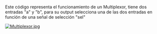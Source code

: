 Este código representa el funcionamiento de un Multiplexor, tiene dos entradas "a" y "b", para su output selecciona una de las dos entradas en función de una señal de selección "sel"

[![Multiplexor.jpg](https://i.postimg.cc/8z9fmGs5/Multiplexor.jpg)](https://postimg.cc/0zGN9LYR)
